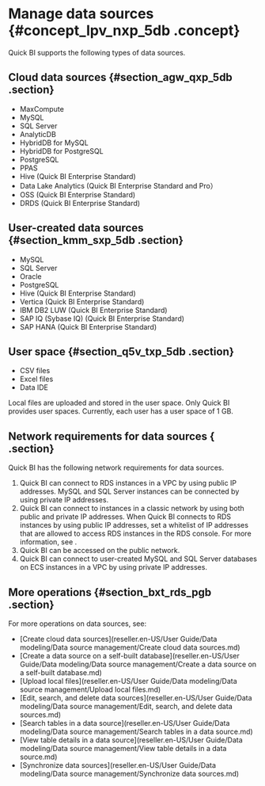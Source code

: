 # Manage data sources {#concept_lpv_nxp_5db .concept}

Quick BI supports the following types of data sources.

## Cloud data sources {#section_agw_qxp_5db .section}

-   MaxCompute
-   MySQL
-   SQL Server
-   AnalyticDB
-   HybridDB for MySQL
-   HybridDB for PostgreSQL
-   PostgreSQL
-   PPAS
-   Hive \(Quick BI Enterprise Standard\)
-   Data Lake Analytics \(Quick BI Enterprise Standard and Pro）
-   OSS \(Quick BI Enterprise Standard\)
-   DRDS \(Quick BI Enterprise Standard\)

## User-created data sources {#section_kmm_sxp_5db .section}

-   MySQL
-   SQL Server
-   Oracle
-   PostgreSQL
-   Hive \(Quick BI Enterprise Standard\)
-   Vertica \(Quick BI Enterprise Standard\)
-   IBM DB2 LUW \(Quick BI Enterprise Standard\)
-   SAP IQ \(Sybase IQ\) \(Quick BI Enterprise Standard\)
-   SAP HANA \(Quick BI Enterprise Standard\)

## User space {#section_q5v_txp_5db .section}

-   CSV files
-   Excel files
-   Data IDE

Local files are uploaded and stored in the user space. Only Quick BI provides user spaces. Currently, each user has a user space of 1 GB.

## Network requirements for data sources { .section}

Quick BI has the following network requirements for data sources.

1.  Quick BI can connect to RDS instances in a VPC by using public IP addresses. MySQL and SQL Server instances can be connected by using private IP addresses.
2.  Quick BI can connect to instances in a classic network by using both public and private IP addresses. When Quick BI connects to RDS instances by using public IP addresses, set a whitelist of IP addresses that are allowed to access RDS instances in the RDS console. For more information, see .
3.  Quick BI can be accessed on the public network.
4.  Quick BI can connect to user-created MySQL and SQL Server databases on ECS instances in a VPC by using private IP addresses.

## More operations {#section_bxt_rds_pgb .section}

For more operations on data sources, see:

-   [Create cloud data sources](reseller.en-US/User Guide/Data modeling/Data source management/Create cloud data sources.md)
-   [Create a data source on a self-built database](reseller.en-US/User Guide/Data modeling/Data source management/Create a data source on a self-built database.md)
-   [Upload local files](reseller.en-US/User Guide/Data modeling/Data source management/Upload local files.md)
-   [Edit, search, and delete data sources](reseller.en-US/User Guide/Data modeling/Data source management/Edit, search, and delete data sources.md)
-   [Search tables in a data source](reseller.en-US/User Guide/Data modeling/Data source management/Search tables in a data source.md)
-   [View table details in a data source](reseller.en-US/User Guide/Data modeling/Data source management/View table details in a data source.md)
-   [Synchronize data sources](reseller.en-US/User Guide/Data modeling/Data source management/Synchronize data sources.md)

